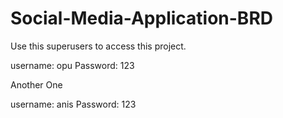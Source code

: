 # Social-Media-Application-BRD

Use this superusers to access this project.


username: opu
Password: 123

Another One

username: anis
Password: 123
